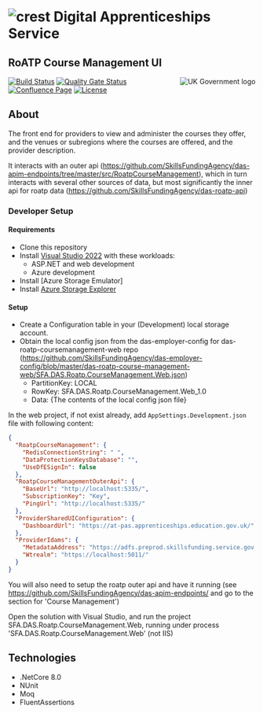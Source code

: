 # ![crest](https://assets.publishing.service.gov.uk/government/assets/crests/org_crest_27px-916806dcf065e7273830577de490d5c7c42f36ddec83e907efe62086785f24fb.png) Digital Apprenticeships Service

##  RoATP Course Management UI

<img src="https://avatars.githubusercontent.com/u/9841374?s=200&v=4" align="right" alt="UK Government logo">

[![Build Status](https://dev.azure.com/sfa-gov-uk/Digital%20Apprenticeship%20Service/_apis/build/status/SkillsFundingAgency_das-roatp-coursemanagement-web?branchName=master)](https://dev.azure.com/sfa-gov-uk/Digital%20Apprenticeship%20Service/_build/latest?definitionId=SkillsFundingAgency_das-roatp-coursemanagement-web&branchName=master)
[![Quality Gate Status](https://sonarcloud.io/api/project_badges/measure?project=SkillsFundingAgency_das-roatp-coursemanagement-web&metric=alert_status)](https://sonarcloud.io/dashboard?id=SkillsFundingAgency_das-roatp-coursemanagement-web)
[![Confluence Page](https://img.shields.io/badge/Confluence-Project-blue)](https://skillsfundingagency.atlassian.net/wiki/spaces/NDL/pages/3867705345/AAN+Employer+Solution+Architecture)
[![License](https://img.shields.io/badge/license-MIT-lightgrey.svg?longCache=true&style=flat-square)](https://en.wikipedia.org/wiki/MIT_License)


## About

The front end for providers to view and administer the courses they offer, and the venues or subregions where the courses are offered, and the provider description.

It interacts with an outer api (https://github.com/SkillsFundingAgency/das-apim-endpoints/tree/master/src/RoatpCourseManagement), which in turn interacts with several other sources of data, but most significantly the inner api for roatp data (https://github.com/SkillsFundingAgency/das-roatp-api)


### Developer Setup

#### Requirements
- Clone this repository
- Install [Visual Studio 2022](https://www.visualstudio.com/downloads/) with these workloads:
    - ASP.NET and web development
    - Azure development
- Install [Azure Storage Emulator]
- Install [Azure Storage Explorer](http://storageexplorer.com/)

#### Setup

- Create a Configuration table in your (Development) local storage account.
- Obtain the local config json from the das-employer-config for das-roatp-coursemanagement-web repo (https://github.com/SkillsFundingAgency/das-employer-config/blob/master/das-roatp-course-management-web/SFA.DAS.Roatp.CourseManagement.Web.json) 
  - PartitionKey: LOCAL
  - RowKey: SFA.DAS.Roatp.CourseManagement.Web_1.0
  - Data: {The contents of the local config json file}
  
In the web project, if not exist already, add `AppSettings.Development.json` file with following content:
```json
{
  "RoatpCourseManagement": {
    "RedisConnectionString": " ",
    "DataProtectionKeysDatabase": "",
    "UseDfESignIn": false
  },
  "RoatpCourseManagementOuterApi": {
    "BaseUrl": "http://localhost:5335/",
    "SubscriptionKey": "Key",
    "PingUrl": "http://localhost:5335/"
  },
  "ProviderSharedUIConfiguration": {
    "DashboardUrl": "https://at-pas.apprenticeships.education.gov.uk/"
  },
  "ProviderIdams": {
    "MetadataAddress": "https://adfs.preprod.skillsfunding.service.gov.uk/FederationMetadata/2007-06/FederationMetadata.xml",
    "Wtrealm": "https://localhost:5011/"
  }
}
```  
  
You will also need to setup the roatp outer api and have it running (see https://github.com/SkillsFundingAgency/das-apim-endpoints/ and go to the section for 'Course Management')

Open the solution with Visual Studio, and run the project SFA.DAS.Roatp.CourseManagement.Web, running under process 'SFA.DAS.Roatp.CourseManagement.Web' (not IIS)

## Technologies
* .NetCore 8.0
* NUnit
* Moq
* FluentAssertions


  